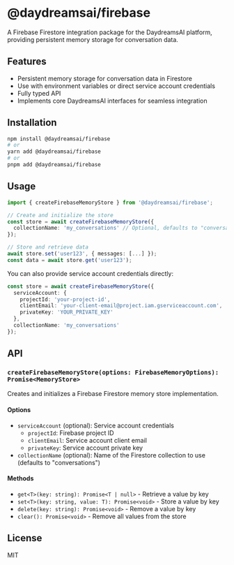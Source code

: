 # @daydreamsai/firebase

A Firebase Firestore integration package for the DaydreamsAI platform, providing persistent memory storage for conversation data.

## Features

- Persistent memory storage for conversation data in Firestore
- Use with environment variables or direct service account credentials
- Fully typed API
- Implements core DaydreamsAI interfaces for seamless integration

## Installation

```bash
npm install @daydreamsai/firebase
# or
yarn add @daydreamsai/firebase
# or
pnpm add @daydreamsai/firebase
```

## Usage

```typescript
import { createFirebaseMemoryStore } from '@daydreamsai/firebase';

// Create and initialize the store
const store = await createFirebaseMemoryStore({
  collectionName: 'my_conversations' // Optional, defaults to "conversations"
});

// Store and retrieve data
await store.set('user123', { messages: [...] });
const data = await store.get('user123');
```

You can also provide service account credentials directly:

```typescript
const store = await createFirebaseMemoryStore({
  serviceAccount: {
    projectId: 'your-project-id',
    clientEmail: 'your-client-email@project.iam.gserviceaccount.com',
    privateKey: 'YOUR_PRIVATE_KEY'
  },
  collectionName: 'my_conversations'
});
```

## API

### `createFirebaseMemoryStore(options: FirebaseMemoryOptions): Promise<MemoryStore>`

Creates and initializes a Firebase Firestore memory store implementation.

#### Options

- `serviceAccount` (optional): Service account credentials
  - `projectId`: Firebase project ID
  - `clientEmail`: Service account client email
  - `privateKey`: Service account private key
- `collectionName` (optional): Name of the Firestore collection to use (defaults to "conversations")

#### Methods

- `get<T>(key: string): Promise<T | null>` - Retrieve a value by key
- `set<T>(key: string, value: T): Promise<void>` - Store a value by key
- `delete(key: string): Promise<void>` - Remove a value by key
- `clear(): Promise<void>` - Remove all values from the store

## License

MIT 